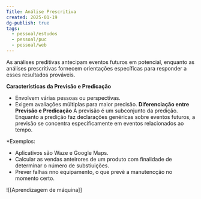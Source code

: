 ```yaml
---
Title: Análise Prescritiva
created: 2025-01-19
dg-publish: true
tags:
  - pessoal/estudos
  - pessoal/puc
  - pessoal/web
---
```

As análises preditivas antecipam eventos futuros em potencial, enquanto as análises prescritivas fornecem orientações específicas para responder a esses resultados prováveis.

**Características da Previsão e Predicação**
* Envolvem várias pessoas ou perspectivas.
* Exigem avaliações múltiplas para maior precisão.
**Diferenciação entre Previsão e Predicação**
A previsão é um subconjunto da predição. Enquanto a predição faz declarações genéricas sobre eventos futuros, a previsão se concentra especificamente em eventos relacionados ao tempo.

*Exemplos:
- Aplicativos são Waze e Google Maps.
- Calcular as vendas anteirores de um produto com finalidade de determinar o número de substiuições.
- Prever falhas nno equipamento, o que prevè a manutencção no momento certo.

![[Aprendizagem de máquina]]
